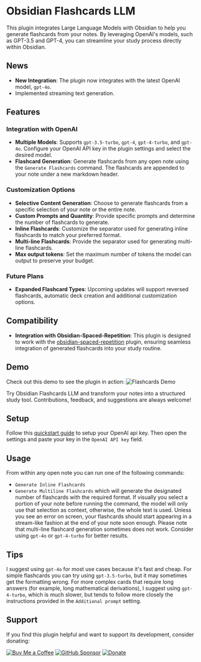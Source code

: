 # Obsidian Flashcards LLM

This plugin integrates Large Language Models with Obsidian to help you generate flashcards from your notes. By leveraging OpenAI's models, such as GPT-3.5 and GPT-4, you can streamline your study process directly within Obsidian.

## News
- **New Integration**: The plugin now integrates with the latest OpenAI model, `gpt-4o`.
- Implemented streaming text generation.

## Features

### Integration with OpenAI
- **Multiple Models**: Supports `gpt-3.5-turbo`, `gpt-4`, `gpt-4-turbo`, and `gpt-4o`. Configure your OpenAI API key in the plugin settings and select the desired model.
- **Flashcard Generation**: Generate flashcards from any open note using the `Generate Flashcards` command. The flashcards are appended to your note under a new markdown header.

### Customization Options
- **Selective Content Generation**: Choose to generate flashcards from a specific selection of your note or the entire note.
- **Custom Prompts and Quantity**: Provide specific prompts and determine the number of flashcards to generate.
- **Inline Flashcards**: Customize the separator used for generating inline flashcards to match your preferred format.
- **Multi-line Flashcards**: Provide the separator used for generating multi-line flashcards.
- **Max output tokens**: Set the maximum number of tokens the model can output to preserve your budget.

### Future Plans
- **Expanded Flashcard Types**: Upcoming updates will support reversed flashcards, automatic deck creation and additional customization options.

## Compatibility
- **Integration with Obsidian-Spaced-Repetition**: This plugin is designed to work with the [obsidian-spaced-repetition](https://github.com/st3v3nmw/obsidian-spaced-repetition) plugin, ensuring seamless integration of generated flashcards into your study routine.

## Demo
Check out this demo to see the plugin in action:
![Flashcards Demo](https://github.com/crybot/obsidian-flashcards-llm/blob/master/docs/flashcards.gif)

Try Obsidian Flashcards LLM and transform your notes into a structured study tool. Contributions, feedback, and suggestions are always welcome!

## Setup
Follow this [quickstart guide](https://platform.openai.com/docs/quickstart) to setup your OpenAI api key.
Then open the settings and paste your key in the `OpenAI API key` field.

## Usage
From within any open note you can run one of the following commands:
- `Generate Inline Flashcards`
- `Generate Multiline Flashcards`
which will generate the designated number of flashcards with the required format.
If visually you select a portion of your note before running the command, the
model will only use that selection as context, otherwise, the whole text is used.
Unless you see an error on screen, your flashcards should start appearing in a stream-like fashion
at the end of your note soon enough.
Please note that multi-line flashcard generation sometimes does not work. Consider
using `gpt-4o` or `gpt-4-turbo` for better results.


## Tips
I suggest using `gpt-4o` for most use cases because it's fast and cheap. For
simple flashcards you can try using `gpt-3.5-turbo`, but it may sometimes get the formatting wrong.
For more complex cards that require long answers (for example, long mathematical derivations),
I suggest using `gpt-4-turbo`, which is much slower, but tends to follow more closely
the instructions provided in the `Additional prompt` setting.


## Support
If you find this plugin helpful and want to support its development, consider donating:

[![Buy Me a Coffee](https://img.shields.io/badge/Buy%20Me%20a%20Coffee-FFDD00?style=for-the-badge&logo=buy-me-a-coffee&logoColor=black)](https://bmc.link/crybot)
[![GitHub Sponsor](https://img.shields.io/badge/GitHub%20Sponsor-171515?style=for-the-badge&logo=github&logoColor=white)](https://github.com/sponsors/crybot)
[![Donate](https://img.shields.io/badge/Donate-PayPal-blue.svg)](https://paypal.me/crybot?country.x=IT&locale.x=it_IT)
